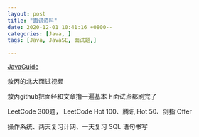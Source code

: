 ```yaml
---
layout: post
title: "面试资料"
date: 2020-12-01 10:41:16 +0800--
categories: [Java, ]
tags: [Java, JavaSE, 面试题,]  

---
```


[JavaGuide](https://github.com/Snailclimb/JavaGuide)

敖丙的北大面试视频

敖丙github把面经和文章撸一遍基本上面试点都刷完了

 LeetCode 300题， LeetCode Hot 100、腾讯 Hot 50、剑指 Offer

操作系统、两天复习计网、一天复习 SQL 语句书写

